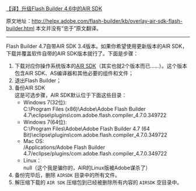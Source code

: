 [【译】升级Flash Builder 4.6中的AIR SDK](http://zengrong.net/post/1767.htm)

原文地址：<http://helpx.adobe.com/flash-builder/kb/overlay-air-sdk-flash-builder.html>
本文并没有“忠于”原文翻译。
<hr>

Flash Builder 4.7自带AIR SDK 3.4版本。如果你希望使用更新版本的AIR SDK，下载并覆盖软件自带的AIR SDK版本就行了。下面是步骤：

1. 下载对应你操作系统版本的[AIR SDK](http://labs.adobe.com/downloads/asc2.html)（其实也就2个版本而已……）。这个版本包含AIR SDK、AS编译器和其他必要的组件和文件；
2. 退出Flash Builder；
3. 备份AIR SDK  
这是可选步骤，AIR SDK默认位于下面这些目录：
	* Windows 7(32位):   
	C:\Program Files (x86)\Adobe\Adobe Flash Builder 4.7\eclipse\plugins\com.adobe.flash.compiler_4.7.0.349722
	* Windows 7(64位):   
	C:\Program Files\Adobe\Adobe Flash Builder 4.7 (64 Bit)\eclipse\plugins\com.adobe.flash.compiler_4.7.0.349722
	* Mac OS:   
	/Applications/Adobe Flash Builder 4.7/eclipse/plugins/com.adobe.flash.compiler_4.7.0.349722
	* Linux：  
	null（这个我是骗你的，AIR的Linux版被Adobe谋杀了）
4. 备份完毕后，删除 `AIRSDK` 目录中的所有文件。
5. 解压缩下载的 `AIR SDK` 压缩包到已经被删除所有内容的 `AIRSDK` 空目录中。
